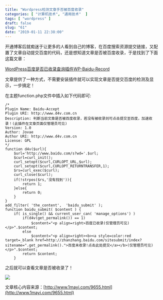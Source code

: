 ```yaml
---
title: "Wordpress检测文章手否被百度收录"
categories: [ "计算机技术", "通用技术"  ]
tags: [ "wordpress" ]
draft: false
slug: "61"
date: "2019-01-11 22:38:00"
---
```




开通博客后就痴迷于让更多的人看到自己的博客，在百度搜索资源提交链接，又配置了文章自动提交百度的代码，还是想知道文章是否被百度收录，于是找到了下面这篇文章：

[WordPress百度是否已收录查询插件WP-Baidu-Record](http://www.1mayi.com/9655.html)

文章提供了一种方式，不需要安装插件就可以实现文章是否提交百度的检测及显示，一步搞定！

在主题function.php文件中插入如下代码即可:

    /*
    Plugin Name: Baidu-Accept
    Plugin URI: http://www.d4v.com.cn
    Description: 判断当前文章是否被百度收录，若没有被收录则可点击提交至百度，加速收录！(此插件在文章页面仅管理员可见) 
    Version: 1.0
    Author: Jovae
    Author URI: http://www.d4v.com.cn
    License: GPL
    */
    function d4v($url){
        $url='http://www.baidu.com/s?wd='.$url;
        $curl=curl_init();
        curl_setopt($curl,CURLOPT_URL,$url);
        curl_setopt($curl,CURLOPT_RETURNTRANSFER,1);
        $rs=curl_exec($curl);
        curl_close($curl);
        if(!strpos($rs,'没有找到')){
            return 1;
        }else{
            return 0;
        }
    }
    add_filter( 'the_content',  'baidu_submit' );
    function baidu_submit( $content ) {
        if( is_single() && current_user_can( 'manage_options') )
            if(d4v(get_permalink()) == 1)
                $content="<p align=right>百度已收录(仅管理员可见)</p>".$content;
            else
                $content="<p align=right><b><a style=color:red target=_blank href=http://zhanzhang.baidu.com/sitesubmit/index?sitename=".get_permalink().">百度未收录!点击此处提交</a></b>(仅管理员可见)</p>".$content;
            return $content;
        }

之后就可以查看文章是否被收录了！

![](https://blog.songtianlun.cn/wp-content/uploads/2019/01/image-1-1024x315.png)

文章核心内容来源：[http://www.1mayi.com/9655.html](http://www.1mayi.com/9655.html)